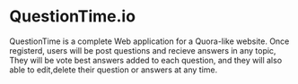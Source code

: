 # QuestionTime.io
QuestionTime is a complete Web application for a Quora-like website. Once registerd, users will be post questions and recieve answers in any topic, They will be vote best answers added to each question, and they will also able to edit,delete their question or answers at any time.
